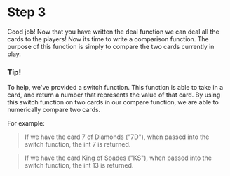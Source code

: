 # Step 3
Good job! Now that you have written the deal function we can deal all the cards to the players! Now its time to write a comparison function. The purpose of this function is simply to compare the two cards currently in play.

### Tip!
To help, we've provided a switch function. This function is able to take in a card, and return a number that represents the value of that card. By using this switch function on two cards in our compare function, we are able to numerically compare two cards.

For example:

> If we have the card 7 of Diamonds ("7D"), when passed into the switch function, the int 7 is returned.

> If we have the card King of Spades ("KS"), when passed into the switch function, the int 13 is returned.
